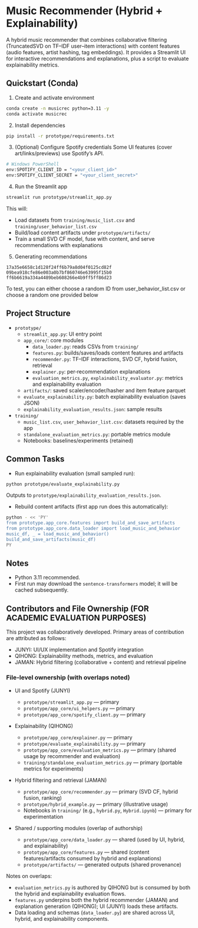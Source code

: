 # Music Recommender (Hybrid + Explainability)

A hybrid music recommender that combines collaborative filtering (TruncatedSVD on TF–IDF user–item interactions) with content features (audio features, artist hashing, tag embeddings). It provides a Streamlit UI for interactive recommendations and explanations, plus a script to evaluate explainability metrics.

## Quickstart (Conda)

1) Create and activate environment
```bash
conda create -n musicrec python=3.11 -y
conda activate musicrec
```

2) Install dependencies
```bash
pip install -r prototype/requirements.txt
```

3) (Optional) Configure Spotify credentials
Some UI features (cover art/links/previews) use Spotify’s API.
```bash
# Windows PowerShell
env:SPOTIFY_CLIENT_ID = "<your_client_id>"
env:SPOTIFY_CLIENT_SECRET = "<your_client_secret>"
```

4) Run the Streamlit app
```bash
streamlit run prototype/streamlit_app.py
```
This will:
- Load datasets from `training/music_list.csv` and `training/user_behavior_list.csv`
- Build/load content artifacts under `prototype/artifacts/`
- Train a small SVD CF model, fuse with content, and serve recommendations with explanations

5) Generating recommendations
```
17a35e6658c1d128f24ff6b79a8d04f0125cd82f
09bea918cfe86e003a0b7bf860746e63995f15b0
ff6b6619a334a4489beb608266e4b9ff5ff86d23
```
To test, you can either choose a random ID from user_behavior_list.csv or choose a random one provided below

## Project Structure
- `prototype/`
  - `streamlit_app.py`: UI entry point
  - `app_core/`: core modules
    - `data_loader.py`: reads CSVs from `training/`
    - `features.py`: builds/saves/loads content features and artifacts
    - `recommender.py`: TF–IDF interactions, SVD CF, hybrid fusion, retrieval
    - `explainer.py`: per‑recommendation explanations
    - `evaluation_metrics.py`, `explainability_evaluator.py`: metrics and explainability evaluation
  - `artifacts/`: saved scaler/encoder/hasher and item feature parquet
  - `evaluate_explainability.py`: batch explainability evaluation (saves JSON)
  - `explainability_evaluation_results.json`: sample results
- `training/`
  - `music_list.csv`, `user_behavior_list.csv`: datasets required by the app
  - `standalone_evaluation_metrics.py`: portable metrics module
  - Notebooks: baselines/experiments (retained)

## Common Tasks

- Run explainability evaluation (small sampled run):
```bash
python prototype/evaluate_explainability.py
```
Outputs to `prototype/explainability_evaluation_results.json`.

- Rebuild content artifacts (first app run does this automatically):
```bash
python - << 'PY'
from prototype.app_core.features import build_and_save_artifacts
from prototype.app_core.data_loader import load_music_and_behavior
music_df, _ = load_music_and_behavior()
build_and_save_artifacts(music_df)
PY
```

## Notes
- Python 3.11 recommended.
- First run may download the `sentence-transformers` model; it will be cached subsequently.

## Contributors and File Ownership (FOR ACADEMIC EVALUATION PURPOSES)

This project was collaboratively developed. Primary areas of contribution are attributed as follows:

- JUNYI: UI/UX implementation and Spotify integration
- QIHONG: Explainability methods, metrics, and evaluation
- JAMAN: Hybrid filtering (collaborative + content) and retrieval pipeline

### File-level ownership (with overlaps noted)

- UI and Spotify (JUNYI)
  - `prototype/streamlit_app.py` — primary
  - `prototype/app_core/ui_helpers.py` — primary
  - `prototype/app_core/spotify_client.py` — primary

- Explainability (QIHONG)
  - `prototype/app_core/explainer.py` — primary
  - `prototype/evaluate_explainability.py` — primary
  - `prototype/app_core/evaluation_metrics.py` — primary (shared usage by recommender and evaluation)
  - `training/standalone_evaluation_metrics.py` — primary (portable metrics for experiments)

- Hybrid filtering and retrieval (JAMAN)
  - `prototype/app_core/recommender.py` — primary (SVD CF, hybrid fusion, ranking)
  - `prototype/hybrid_example.py` — primary (illustrative usage)
  - Notebooks in `training/` (e.g., `hybrid.py`, `Hybrid.ipynb`) — primary for experimentation

- Shared / supporting modules (overlap of authorship)
  - `prototype/app_core/data_loader.py` — shared (used by UI, hybrid, and explainability)
  - `prototype/app_core/features.py` — shared (content features/artifacts consumed by hybrid and explanations)
  - `prototype/artifacts/` — generated outputs (shared provenance)

Notes on overlaps:
- `evaluation_metrics.py` is authored by QIHONG but is consumed by both the hybrid and explainability evaluation flows.
- `features.py` underpins both the hybrid recommender (JAMAN) and explanation generation (QIHONG); UI (JUNYI) loads these artifacts.
- Data loading and schemas (`data_loader.py`) are shared across UI, hybrid, and explainability components.